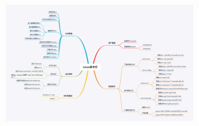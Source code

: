 ![常用命令](https://github.com/chen-eugene/Android-Interview/blob/master/image/8855bb645d8ecc35c80aa89cde5d16e5.jpg)
